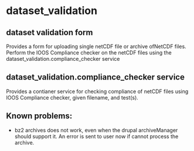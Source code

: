 # dataset_validation

## dataset validation form
Provides a form for uploading single netCDF file or archive ofNetCDF files.
Perform the IOOS Compliance checker on the netCDF files using the dataset_validation.compliance_checker service


## dataset_validation.compliance_checker service
Provides a contianer service for checking compliance of netCDF files using IOOS Compliance checker, given filename, and test(s).



## Known problems:
- bz2 archives does not work, even when the drupal archiveManager should support it. An error is sent to user now if cannot process the archive.
